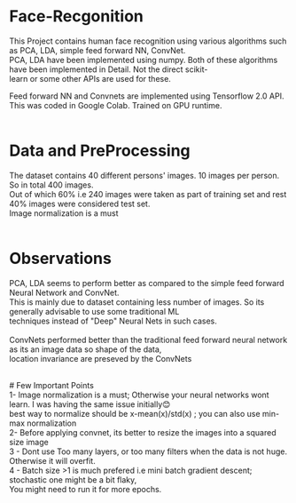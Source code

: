 # Face-Recgonition <br/>

This Project contains human face recognition using various algorithms such as PCA, LDA, simple feed forward NN, ConvNet.<br/>
PCA, LDA have been implemented using numpy. Both of these algorithms have been implemented in Detail. Not the direct scikit-<br/>
learn or some other APIs are used for these.<br/>

Feed forward NN and Convnets are implemented using Tensorflow 2.0 API. This was coded in Google Colab. Trained on GPU runtime.<br/>
<br/>
# Data and PreProcessing<br/>

The dataset contains 40 different persons' images. 10 images per person. So in total 400 images.<br/>
Out of which 60% i.e 240 images were taken as part of training set and rest 40% images were considered test set.<br/>
Image normalization is a must<br/>
<br/>
# Observations<br/>

PCA, LDA seems to perform better as compared to the simple feed forward Neural Network and ConvNet. <br/>
This is mainly due to dataset containing less number of images. So its generally advisable to use some traditional ML<br/>
techniques instead of "Deep" Neural Nets in such cases. <br/>
<br/>
ConvNets performed better than the traditional feed forward neural network as its an image data so shape of the data,<br/>
location invariance are preseved by the ConvNets<br/>

<br/>
# Few Important Points<br/>
 1- Image normalization is a must; Otherwise your neural networks wont learn. I was having the same issue initially😊<br/>
    best way to normalize should be x-mean(x)/std(x) ; you can also use min-max normalization<br/>
 2- Before applying convnet, its better to resize the images into a squared size image<br/>
 3 - Dont use Too many layers, or too many filters when the data is not huge. Otherwise it will overfit.<br/>
 4 - Batch size >1 is much prefered i.e mini batch gradient descent; stochastic one might be a bit flaky,<br/>
     You might need to run it for more epochs.<br/>

